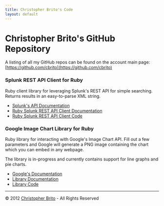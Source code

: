 ```yaml
---
title: Christopher Brito's Code
layout: default
---
```

# Christopher Brito's GitHub Repository

A listing of all my GitHub repos can be found on the account main page: [https://github.com/cbrito](https://github.com/cbrito)

### Splunk REST API Client for Ruby
Ruby client library for leveraging Splunk's REST API for simple searching. Returns results in an easy-to-parse XML string.

* [Splunk's API Documentation](http://docs.splunk.com/Documentation/Splunk/latest/RESTAPI/RESTcontents)
* [Ruby Splunk REST API Client Documentation](http://cbrito.github.com/splunk-client)
* [Ruby Splunk REST API Client Code](http://github.com/cbrito/splunk-client)

### Google Image Chart Library for Ruby
Ruby library for interacting with Google's Image Chart API. Fill out a few parameters and Google will generate a PNG image containing the chart which you can embed in any webpage. 

The library is in-progress and currently contains support for line graphs and pie charts.

* [Google's Documentation](http://code.google.com/apis/chart/image/docs/gallery/chart_gall.html)
* [Library Documentation](https://github.com/cbrito/google-image-charts/blob/master/README.markdown)
* [Library Code](http://github.com/cbrito/google-image-charts) 

---
&copy; 2012 [Christopher Brito](http://christopherbrito.com) - All Rights Reserved